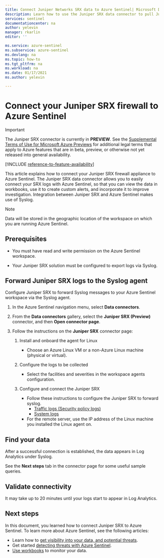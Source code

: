 ```yaml
---
title: Connect Juniper Networks SRX data to Azure Sentinel| Microsoft Docs
description: Learn how to use the Juniper SRX data connector to pull Juniper SRX logs into Azure Sentinel. View Juniper SRX data in workbooks, create alerts, and improve investigation.
services: sentinel
documentationcenter: na
author: yelevin
manager: rkarlin
editor: ''

ms.service: azure-sentinel
ms.subservice: azure-sentinel
ms.devlang: na
ms.topic: how-to
ms.tgt_pltfrm: na
ms.workload: na
ms.date: 01/17/2021
ms.author: yelevin

---
```

# Connect your Juniper SRX firewall to Azure Sentinel

> [!IMPORTANT]
> The Juniper SRX connector is currently in **PREVIEW**. See the [Supplemental Terms of Use for Microsoft Azure Previews](https://azure.microsoft.com/support/legal/preview-supplemental-terms/) for additional legal terms that apply to Azure features that are in beta, preview, or otherwise not yet released into general availability.

[!INCLUDE [reference-to-feature-availability](includes/reference-to-feature-availability.md)]

This article explains how to connect your Juniper SRX firewall appliance to Azure Sentinel. The Juniper SRX data connector allows you to easily connect your SRX logs with Azure Sentinel, so that you can view the data in workbooks, use it to create custom alerts, and incorporate it to improve investigation. Integration between Juniper SRX and Azure Sentinel makes use of Syslog.

> [!NOTE]
> Data will be stored in the geographic location of the workspace on which you are running Azure Sentinel.

## Prerequisites

- You must have read and write permission on the Azure Sentinel workspace.

- Your Juniper SRX solution must be configured to export logs via Syslog.

## Forward Juniper SRX logs to the Syslog agent  

Configure Juniper SRX to forward Syslog messages to your Azure Sentinel workspace via the Syslog agent.

1. In the Azure Sentinel navigation menu, select **Data connectors**.

1. From the **Data connectors** gallery, select the **Juniper SRX (Preview)** connector, and then **Open connector page**.

1. Follow the instructions on the **Juniper SRX** connector page:

    1. Install and onboard the agent for Linux

        - Choose an Azure Linux VM or a non-Azure Linux machine (physical or virtual).

    1. Configure the logs to be collected

        - Select the facilities and severities in the workspace agents configuration.

    1. Configure and connect the Juniper SRX

        - Follow these instructions to configure the Juniper SRX to forward syslog.
            - [Traffic logs (Security policy logs)](https://kb.juniper.net/InfoCenter/index?page=content&id=KB16509&actp=METADATA)
            - [System logs](https://kb.juniper.net/InfoCenter/index?page=content&id=kb16502)
        - For the remote server, use the IP address of the Linux machine you installed the Linux agent on.

## Find your data

After a successful connection is established, the data appears in Log Analytics under Syslog.

See the **Next steps** tab in the connector page for some useful sample queries.

## Validate connectivity

It may take up to 20 minutes until your logs start to appear in Log Analytics.

## Next steps

In this document, you learned how to connect Juniper SRX to Azure Sentinel. To learn more about Azure Sentinel, see the following articles:

- Learn how to [get visibility into your data, and potential threats](quickstart-get-visibility.md).
- Get started [detecting threats with Azure Sentinel](tutorial-detect-threats-built-in.md).
- [Use workbooks](tutorial-monitor-your-data.md) to monitor your data.
